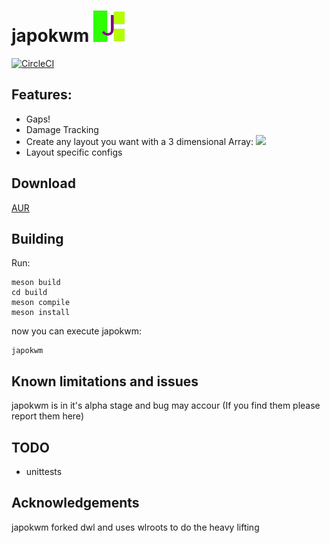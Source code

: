 # japokwm <img src="japokwm_logo.png" width="50" height="50">
[![CircleCI](https://github.com/werererer/japokwm/actions/workflows/Test.yml/badge.svg)](https://github.com/werererer/japokwm/actions/workflows/Test.yml)

## Features:
- Gaps!
- Damage Tracking
- Create any layout you want with a 3 dimensional Array:
![](edit_layout.gif)
- Layout specific configs

## Download
  [AUR](https://aur.archlinux.org/packages/japokwm-git)

## Building
Run:
```
meson build
cd build
meson compile
meson install
```
now you can execute japokwm:
```
japokwm
```

## Known limitations and issues
japokwm is in it's alpha stage and bug may accour (If you find them please report them here)

## TODO
- unittests

## Acknowledgements
japokwm forked dwl and uses wlroots to do the heavy lifting
